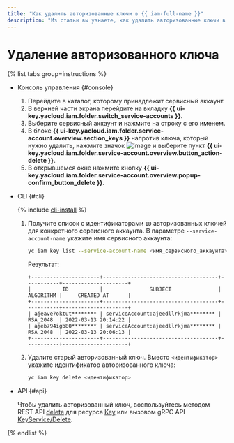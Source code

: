 ```yaml
---
title: "Как удалить авторизованные ключи в {{ iam-full-name }}"
description: "Из статьи вы узнаете, как удалить авторизованные ключи в {{ iam-full-name }} через консоль управления, CLI и API сервиса."
---
```


# Удаление авторизованного ключа

{% list tabs group=instructions %}

- Консоль управления {#console}

  1. Перейдите в каталог, которому принадлежит сервисный аккаунт.
  1. В верхней части экрана перейдите на вкладку **{{ ui-key.yacloud.iam.folder.switch_service-accounts }}**.
  1. Выберите сервисный аккаунт и нажмите на строку с его именем.
  1. В блоке **{{ ui-key.yacloud.iam.folder.service-account.overview.section_keys }}** напротив ключа, который нужно удалить, нажмите значок ![image](../../../_assets/console-icons/ellipsis.svg) и выберите пункт **{{ ui-key.yacloud.iam.folder.service-account.overview.button_action-delete }}**.
  1. В открывшемся окне нажмите кнопку **{{ ui-key.yacloud.iam.folder.service-account.overview.popup-confirm_button_delete }}**.

- CLI {#cli}

  {% include [cli-install](../../../_includes/cli-install.md) %}

  1. Получите список с идентификаторами `ID` авторизованных ключей для конкретного сервисного аккаунта. В параметре `--service-account-name` укажите имя сервисного аккаунта:

     ```bash
     yc iam key list --service-account-name <имя_сервисного_аккаунта>
     ```

     Результат:

     ```text
     +----------------------+-------------------------------------+-----------+---------------------+
     |          ID          |               SUBJECT               | ALGORITHM |     CREATED AT      |
     +----------------------+-------------------------------------+-----------+---------------------+
     | ajeave7oktut******** | serviceAccount:ajeedllrkjma******** | RSA_2048  | 2022-03-13 20:14:22 |
     | ajeb794igb80******** | serviceAccount:ajeedllrkjma******** | RSA_2048  | 2022-03-13 20:06:13 |
     +----------------------+-------------------------------------+-----------+---------------------+
     ```

  1. Удалите старый авторизованный ключ. Вместо `<идентификатор>` укажите идентификатор авторизованного ключа:

     ```bash
     yc iam key delete <идентификатор>
     ```

- API {#api}

  Чтобы удалить авторизованный ключ, воспользуйтесь методом REST API [delete](../../api-ref/Key/delete.md) для ресурса [Key](../../api-ref/Key/index.md) или вызовом gRPC API [KeyService/Delete](../../api-ref/grpc/key_service.md#Delete).

{% endlist %}
